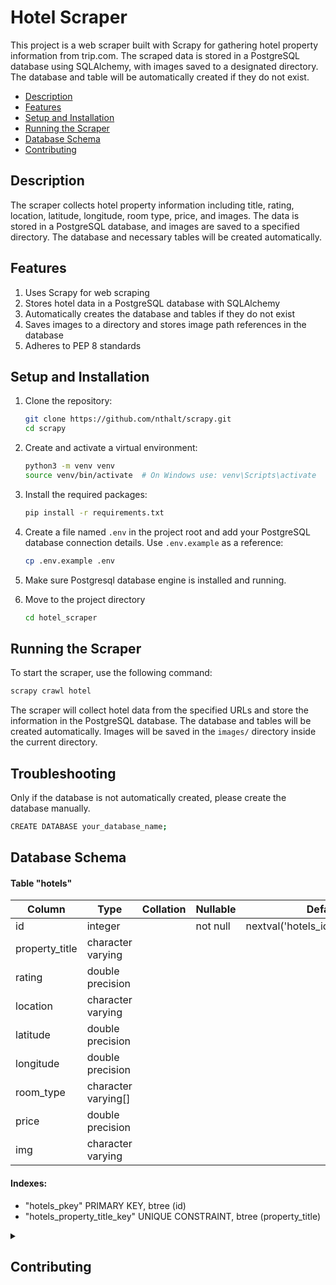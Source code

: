 # Hotel Scraper

This project is a web scraper built with Scrapy for gathering hotel property information from trip.com. The scraped data is stored in a PostgreSQL database using SQLAlchemy, with images saved to a designated directory. The database and table will be automatically created if they do not exist.

- [Description](#description)
- [Features](#features)
- [Setup and Installation](#setup-and-installation)
- [Running the Scraper](#running-the-scraper)
- [Database Schema](#database-schema)
- [Contributing](#contributing)

## Description

The scraper collects hotel property information including title, rating, location, latitude, longitude, room type, price, and images. The data is stored in a PostgreSQL database, and images are saved to a specified directory. The database and necessary tables will be created automatically.

## Features

1. Uses Scrapy for web scraping
2. Stores hotel data in a PostgreSQL database with SQLAlchemy
3. Automatically creates the database and tables if they do not exist
4. Saves images to a directory and stores image path references in the database
5. Adheres to PEP 8 standards

## Setup and Installation

1. Clone the repository:

   ```bash
   git clone https://github.com/nthalt/scrapy.git
   cd scrapy
   ```

2. Create and activate a virtual environment:

   ```bash
   python3 -m venv venv
   source venv/bin/activate  # On Windows use: venv\Scripts\activate
   ```

3. Install the required packages:

   ```bash
   pip install -r requirements.txt
   ```

4. Create a file named `.env` in the project root and add your PostgreSQL database connection details. Use `.env.example` as a reference:

   ```bash
   cp .env.example .env
   ```

5. Make sure Postgresql database engine is installed and running.

6. Move to the project directory
   ```bash
   cd hotel_scraper
   ```

## Running the Scraper

To start the scraper, use the following command:

```bash
scrapy crawl hotel
```

The scraper will collect hotel data from the specified URLs and store the information in the PostgreSQL database. The database and tables will be created automatically. Images will be saved in the `images/` directory inside the current directory.

## Troubleshooting

Only if the database is not automatically created, please create the database manually.

```bash
CREATE DATABASE your_database_name;
```

## Database Schema

#### Table "hotels"

| Column         | Type                | Collation | Nullable | Default                            |
| -------------- | ------------------- | --------- | -------- | ---------------------------------- |
| id             | integer             |           | not null | nextval('hotels_id_seq'::regclass) |
| property_title | character varying   |           |          |                                    |
| rating         | double precision    |           |          |                                    |
| location       | character varying   |           |          |                                    |
| latitude       | double precision    |           |          |                                    |
| longitude      | double precision    |           |          |                                    |
| room_type      | character varying[] |           |          |                                    |
| price          | double precision    |           |          |                                    |
| img            | character varying   |           |          |                                    |

#### Indexes:

- "hotels_pkey" PRIMARY KEY, btree (id)
- "hotels_property_title_key" UNIQUE CONSTRAINT, btree (property_title)

<details>
<summary>

## Contributing

</summary>

We welcome contributions to this project. To ensure a smooth collaboration, please follow these guidelines:

1. **Fork the Repository**: Start by forking the repository on GitHub.

2. **Clone the Repository**: Clone your forked repository to your local machine using:

   ```bash
   git clone https://github.com/username/scrapy.git
   ```

3. **Create a Branch**: Create a new branch for your feature or bug fix:

   ```bash
   git checkout -b feature-or-bugfix-description
   ```

4. **Make Changes**: Implement your changes in the codebase. Ensure your code adheres to the project's coding standards and includes appropriate tests.

5. **Commit Changes**: Commit your changes with a clear and descriptive commit message:

   ```bash
   git add .
   git commit -m "Description of the feature or bug fix"
   ```

6. **Push to GitHub**: Push your branch to your forked repository on GitHub:

   ```bash
   git push origin feature-or-bugfix-description
   ```

7. **Create a Pull Request**: Go to the original repository on GitHub and create a pull request. Provide a clear and detailed description of your changes.

8. **Review Process**: Wait for the project maintainers to review your pull request. Be prepared to make any necessary changes based on feedback.

Thank you for your contributions! Your help is greatly appreciated.

</details>
